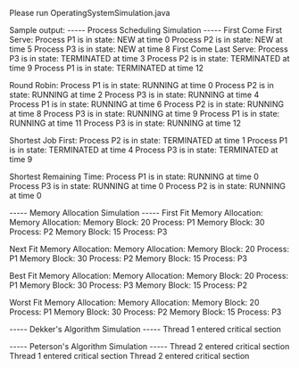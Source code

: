 Please run OperatingSystemSimulation.java

Sample output:
----- Process Scheduling Simulation -----
First Come First Serve:
Process P1 is in state: NEW at time 0
Process P2 is in state: NEW at time 5
Process P3 is in state: NEW at time 8
First Come Last Serve:
Process P3 is in state: TERMINATED at time 3
Process P2 is in state: TERMINATED at time 9
Process P1 is in state: TERMINATED at time 12

Round Robin:
Process P1 is in state: RUNNING at time 0
Process P2 is in state: RUNNING at time 2
Process P3 is in state: RUNNING at time 4
Process P1 is in state: RUNNING at time 6
Process P2 is in state: RUNNING at time 8
Process P3 is in state: RUNNING at time 9
Process P1 is in state: RUNNING at time 11
Process P3 is in state: RUNNING at time 12

Shortest Job First:
Process P2 is in state: TERMINATED at time 1
Process P1 is in state: TERMINATED at time 4
Process P3 is in state: TERMINATED at time 9

Shortest Remaining Time:
Process P1 is in state: RUNNING at time 0
Process P3 is in state: RUNNING at time 0
Process P2 is in state: RUNNING at time 0

----- Memory Allocation Simulation -----
First Fit Memory Allocation:
Memory Allocation:
Memory Block: 20 Process: P1
Memory Block: 30 Process: P2
Memory Block: 15 Process: P3

Next Fit Memory Allocation:
Memory Allocation:
Memory Block: 20 Process: P1
Memory Block: 30 Process: P2
Memory Block: 15 Process: P3

Best Fit Memory Allocation:
Memory Allocation:
Memory Block: 20 Process: P1
Memory Block: 30 Process: P3
Memory Block: 15 Process: P2

Worst Fit Memory Allocation:
Memory Allocation:
Memory Block: 20 Process: P1
Memory Block: 30 Process: P2
Memory Block: 15 Process: P3

----- Dekker's Algorithm Simulation -----
Thread 1 entered critical section

----- Peterson's Algorithm Simulation -----
Thread 2 entered critical section
Thread 1 entered critical section
Thread 2 entered critical section